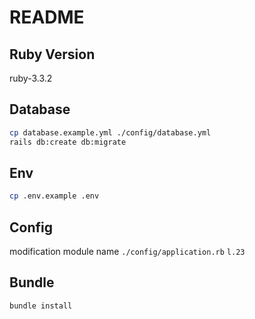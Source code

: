 # README

## Ruby Version
ruby-3.3.2

## Database
```bash
cp database.example.yml ./config/database.yml
rails db:create db:migrate
```

## Env
```bash
cp .env.example .env
```

## Config
modification module name `./config/application.rb` `l.23`

## Bundle
```bash
bundle install
```

